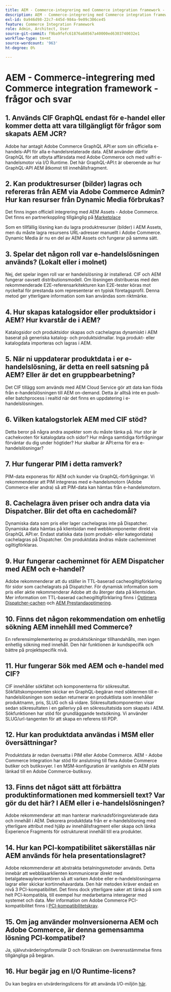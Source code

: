 ```yaml
---
title: AEM - Commerce-integrering med Commerce integration framework - frågor och svar
description: AEM - Commerce-integrering med Commerce integration framework - frågor och svar
exl-id: 0a946d98-22c7-445d-984a-9e09c306ce45
feature: Commerce Integration Framework
role: Admin, Architect, User
source-git-commit: f9ba9fefc61876a60567a40000ed6303740032e1
workflow-type: tm+mt
source-wordcount: '963'
ht-degree: 0%

---
```


# AEM - Commerce-integrering med Commerce integration framework - frågor och svar

## 1. Används CIF GraphQL endast för e-handel eller kommer detta att vara tillgängligt för frågor som skapats AEM JCR?

Adobe har antagit Adobe Commerce GraphQL API:er som sin officiella e-handels-API för alla e-handelsrelaterade data. AEM använder därför GraphQL för att utbyta affärsdata med Adobe Commerce och med valfri e-handelsmotor via I/O Runtime. Det här GraphQL-API:t är oberoende av hur GraphQL-API AEM åtkomst till innehållsfragment.

## 2. Kan produktresurser (bilder) lagras och refereras från AEM via Adobe Commerce Admin? Hur kan resurser från Dynamic Media förbrukas?

Det finns ingen officiell integrering med AEM Assets - Adobe Commerce. Det finns en partnerkoppling tillgänglig på [Marketplace](https://marketplace.magento.com) <!-- THIS IS THE OLD URL THAT WAS USED. IT WAS 404 (https://marketplace.magento.com/bounteous-dam.html) -->

Som en tillfällig lösning kan du lagra produktresurser (bilder) i AEM Assets, men du måste lagra resursens URL-adresser manuellt i Adobe Commerce. Dynamic Media är nu en del av AEM Assets och fungerar på samma sätt.

## 3. Spelar det någon roll var e-handelslösningen används? (Lokalt eller i molnet)

Nej, det spelar ingen roll var er handelslösning är installerad. CIF och AEM fungerar oavsett distributionsmodell. Om lösningen distribueras med den rekommenderade E2E-referensarkitekturen kan E2E-tester köras mot nyckeltal för prestanda som representerar en typisk företagsprofil. Denna metod ger ytterligare information som kan användas som riktmärke.

## 4. Hur skapas katalogsidor eller produktsidor i AEM? Hur kvarstår de i AEM?

Katalogsidor och produktsidor skapas och cachelagras dynamiskt i AEM baserat på generiska katalog- och produktsidmallar. Inga produkt- eller katalogdata importeras och lagras i AEM.

## 5. När ni uppdaterar produktdata i er e-handelslösning, är detta en reell satsning på AEM? Eller är det en gruppbearbetning?

Det CIF tillägg som används med AEM Cloud Service gör att data kan flöda från e-handelslösningen till AEM on-demand. Detta är alltså inte en push- eller batchprocess i realtid när det finns en uppdatering i e-handelslösningen.

## 6. Vilken katalogstorlek AEM med CIF stöd?

Detta beror på några andra aspekter som du måste tänka på. Hur stor är cachekvoten för katalogdata och sidor? Hur många samtidiga förfrågningar förväntar du dig under högtider? Hur skalbar är API:erna för era e-handelslösningar?

## 7. Hur fungerar PIM i detta ramverk?

PIM-data exponeras för AEM och kunder via GraphQL-förfrågningar. Vi rekommenderar att PIM integreras med e-handelsmotorn (Adobe Commerce eller andra) så att PIM-data kan hämtas från e-handelsmotorn.

## 8. Cachelagra även priser och andra data via Dispatcher. Blir det ofta en cachedomål?

Dynamiska data som pris eller lager cachelagras inte på Dispatcher. Dynamiska data hämtas på klientsidan med webbkomponenter direkt via GraphQL API:er. Endast statiska data (som produkt- eller kategoridata) cachelagras på Dispatcher. Om produktdata ändras måste cacheminnet ogiltigförklaras.

## 9. Hur fungerar cacheminnet för AEM Dispatcher med AEM och e-handel?

Adobe rekommenderar att du ställer in TTL-baserad cacheogiltigförklaring för sidor som cachelagrats på Dispatcher. För dynamisk information som pris eller aktie rekommenderar Adobe att du återger data på klientsidan. Mer information om TTL-baserad cacheogiltigförklaring finns i [Optimera Dispatcher-cachen](https://experienceleague.adobe.com/docs/experience-cloud-kcs/kbarticles/KA-17458.html) och [AEM Prestandaoptimering](https://experienceleague.adobe.com/docs/commerce-operations/deliver-commerce-at-scale/performance.html).

## 10. Finns det någon rekommendation om enhetlig sökning AEM innehåll med Commerce?

En referensimplementering av produktsökningar tillhandahålls, men ingen enhetlig sökning med innehåll. Den här funktionen är kundspecifik och bättre på projektspecifik nivå.

## 11. Hur fungerar Sök med AEM och e-handel med CIF?

CIF innehåller sökfältet och komponenterna för sökresultat. Sökfältskomponenten skickar en GraphQL-begäran med söktermen till e-handelslösningen som sedan returnerar en produktlista som innehåller produktnamn, pris, SLUG och så vidare. Sökresultatkomponenten visar sedan sökresultaten i en gallerivy på en sökresultatsida som skapats i AEM. Sökfunktionen har stöd för grundläggande textsökning. Vi använder SLUG/url-tangenten för att skapa en referens till PDP.

## 12. Hur kan produktdata användas i MSM eller översättningar?

Produktdata är redan översatta i PIM eller Adobe Commerce. AEM - Adobe Commerce Integration har stöd för anslutning till flera Adobe Commerce butiker och butiksvyer. I en MSM-konfiguration är vanligtvis en AEM plats länkad till en Adobe Commerce-butiksvy.

## 13. Finns det något sätt att förbättra produktinformationen med kommersiell text? Var gör du det här? I AEM eller i e-handelslösningen?

Adobe rekommenderar att man hanterar marknadsföringsrelaterade data och innehåll i AEM. Dekorera produktdata från er e-handelslösning med ytterligare attribut med hjälp av innehållsfragment eller skapa och länka Experience Fragments för ostrukturerat innehåll till era produkter.

## 14. Hur kan PCI-kompatibilitet säkerställas när AEM används för hela presentationslagret?

Adobe rekommenderar att abstrakta betalningsmetoder används. Detta innebär att webbläsarklienten kommunicerar direkt med betalgatewayleverantören så att varken Adobe eller e-handelslösningarna lagrar eller skickar kortinnehavardata. Den här metoden kräver endast en nivå 3 PCI-kompatibilitet. Det finns dock ytterligare saker att tänka på som helt PCI-kompatibla, till exempel hur medarbetarna interagerar med systemet och data. Mer information om Adobe Commerce PCI-kompatibilitet finns i [PCI-kompatibilitetskrav](https://business.adobe.com/products/magento/pci-compliance.html).

## 15. Om jag använder molnversionerna AEM och Adobe Commerce, är denna gemensamma lösning PCI-kompatibel?

Ja, självutvärderingsformulär D och försäkran om överensstämmelse finns tillgängliga på begäran.

## 16. Hur begär jag en I/O Runtime-licens?

Du kan begära en utvärderingslicens för att använda I/O-miljön [här](https://developer.adobe.com/app-builder/trial/).
